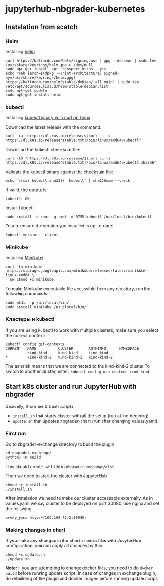 # jupyterhub-nbgrader-kubernetes

## Instalation from scatch

### Helm
Installing [helm](https://helm.sh/docs/intro/install/)

```
curl https://baltocdn.com/helm/signing.asc | gpg --dearmor | sudo tee /usr/share/keyrings/helm.gpg > /dev/null
sudo apt-get install apt-transport-https --yes
echo "deb [arch=$(dpkg --print-architecture) signed-by=/usr/share/keyrings/helm.gpg] https://baltocdn.com/helm/stable/debian/ all main" | sudo tee /etc/apt/sources.list.d/helm-stable-debian.list
sudo apt-get update
sudo apt-get install helm
```

### kubectl
Installing [kubectl binary with curl on Linux](https://kubernetes.io/docs/tasks/tools/install-kubectl-linux/)

Download the latest release with the command:
```
curl -LO "https://dl.k8s.io/release/$(curl -L -s https://dl.k8s.io/release/stable.txt)/bin/linux/amd64/kubectl"
```
Download the kubectl checksum file:
```
curl -LO "https://dl.k8s.io/release/$(curl -L -s https://dl.k8s.io/release/stable.txt)/bin/linux/amd64/kubectl.sha256"
```

Validate the kubectl binary against the checksum file:
```
echo "$(cat kubectl.sha256)  kubectl" | sha256sum --check
```

If valid, the output is:
```
kubectl: OK
```

Install kubectl
```
sudo install -o root -g root -m 0755 kubectl /usr/local/bin/kubectl
```

Test to ensure the version you installed is up-to-date:
```
kubectl version --client
```

### Minikube
Installing [Minikube](https://kubernetes.io/ru/docs/tasks/tools/install-minikube/)

```
curl -Lo minikube https://storage.googleapis.com/minikube/releases/latest/minikube-linux-amd64 \
  && chmod +x minikube
```

To make Minikube executable file accessible from any directory, run the following commands::
```
sudo mkdir -p /usr/local/bin/
sudo install minikube /usr/local/bin/
```

### Кластеры и kubectl
If you are using kubectl to work with multiple clusters, make sure you select the correct context:
```
kubectl config get-contexts
CURRENT   NAME          CLUSTER       AUTHINFO      NAMESPACE
          kind-kind     kind-kind     kind-kind     
*         kind-kind-2   kind-kind-2   kind-kind-2
```
The asterisk means that we are connected to the kind-kind-2 cluster
To switch to another cluster, enter: `kubectl config use-context kind-kind`  


## Start k8s cluster and run JupyterHub with nbgrader
Basically, there are 2 bash scripts:
- `install.sh` that starts cluster with all the setup (run at the begining)
- `update.sh` that updates nbgrader-chart (run after changing values.yaml)

### First run
Go to nbgrader-exchange directory to build the plugin
```
cd nbgrader-exchange/
python3 -m build
```
This should create `.whl` file in `nbgrader-exchange/dist`

Then we need to start the cluster with JupyterHub
```
chmod +x install.sh
./install.sh
```
After instalation we need to make our cluster accessable externally. 
As in values.yaml we say cluster to be deployed on port 30080, use nginx and set the following
```
proxy_pass http://192.168.49.2:30080;
```

### Making changes in chart
If you make any changes in the chart or extra files with JupyterHub configuration, you can apply all changes by this:
```
chmod +x update.sh
./update.sh
```
**Note:** if you are attempting to change docker files, you need to do `docker build` before running update script. In case of changes in exchange plugin, do rebuilding of the plugin and docker images before running update script.

